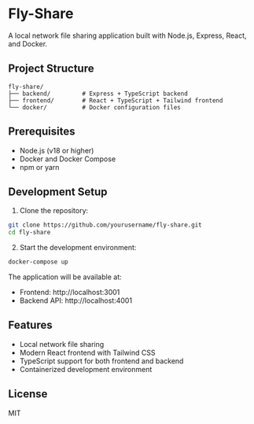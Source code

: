 # Fly-Share

A local network file sharing application built with Node.js, Express, React, and Docker.

## Project Structure

```
fly-share/
├── backend/         # Express + TypeScript backend
├── frontend/        # React + TypeScript + Tailwind frontend
└── docker/          # Docker configuration files
```

## Prerequisites

- Node.js (v18 or higher)
- Docker and Docker Compose
- npm or yarn

## Development Setup

1. Clone the repository:
```bash
git clone https://github.com/yourusername/fly-share.git
cd fly-share
```

2. Start the development environment:
```bash
docker-compose up
```

The application will be available at:
- Frontend: http://localhost:3001
- Backend API: http://localhost:4001

## Features

- Local network file sharing
- Modern React frontend with Tailwind CSS
- TypeScript support for both frontend and backend
- Containerized development environment

## License

MIT 